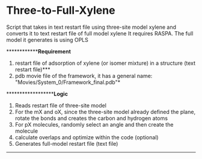# Three-to-Full-Xylene
Script that takes in text restart file using three-site model xylene and converts it to text restart file of full model xylene
It requires RASPA.
The full model it generates is using OPLS

********************Requirement********
1. restart file of adsorption of xylene (or isomer mixture) in a structure (text restart file)***
2. pdb movie file of the framework, it has a general name: "Movies/System_0/Framework_final.pdb"*

**************************Logic********
1. Reads restart file of three-site model
2. For the mX and oX, since the three-site model already defined the plane, rotate the bonds and creates the carbon and hydrogen atoms
3. For pX molecules, randomly select an angle and then create the molecule
4. calculate overlaps and optimize within the code (optional)
5. Generates full-model restart file (text file)
******************************************************************************************************************************************
